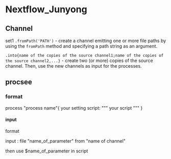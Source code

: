 # Nextflow_Junyong

## Channel

set1
`.fromPath('PATH')` - create a channel emitting one or more file paths by using the `fromPath` method and specifying a path string as an argument.

`.into{name of the copies of the source channel1;name of the copies of the source channel2,...}` - create two (or more) copies of the source channel. Then, use the new channels as input for the processes.

## procsee

### format

process "process name"{
  your setting
  script:
  """
  your script
  """
}

#### input

format

input : file "name_of_parameter" from "name of channel"

then use $name_of_parameter in script
